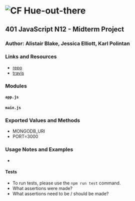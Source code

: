 ![CF](http://i.imgur.com/7v5ASc8.png) Hue-out-there
==============================================

## 401 JavaScript N12 - Midterm Project


### Author: Alistair Blake, Jessica Elliott, Karl Polintan

### Links and Resources
* [repo](https://dev.azure.com/consultations/hue_out_there/_git/hue_out_there?path=%2FREADME.md&version=GBmaster)
* [travis]('')

### Modules
#### `app.js`
#### `main.js`

### Exported Values and Methods
* MONGODB_URI
* PORT=3000

### Usage Notes and Examples
*


#### Tests
* To run tests, please use the `npm run test` command.
* What assertions were made?
* What assertions need to be / should be made?
